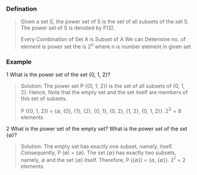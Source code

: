 ### Defination
>Given a set S, the power set of S is the set of all subsets of the set S. The power set of S is denoted by P(S). 
>
>Every Combination of Set A is Subset of A 
>We can Determine no. of element is power set the is $2^n$ where n is number element in given set

### Example
1 What is the power set of the set {0, 1, 2}?
>
>Solution: The power set P ({0, 1, 2}) is the set of all subsets of {0, 1, 2}. Hence,
>Note that the empty set and the set itself are members of this set of subsets.
>
>P ({0, 1, 2}) = {∅, {0}, {1}, {2}, {0, 1}, {0, 2}, {1, 2}, {0, 1, 2}}.
>$2^3 = 8$ elements

2 What is the power set of the empty set? What is the power set of the set {∅}?
>Solution: The empty set has exactly one subset, namely, itself. Consequently, 
>P (∅) = {∅}.
>The set {∅} has exactly two subsets, namely, ∅ and the set {∅} itself. Therefore,
>P ({∅}) = {∅, {∅}}.
>$2^1 = 2$ elements